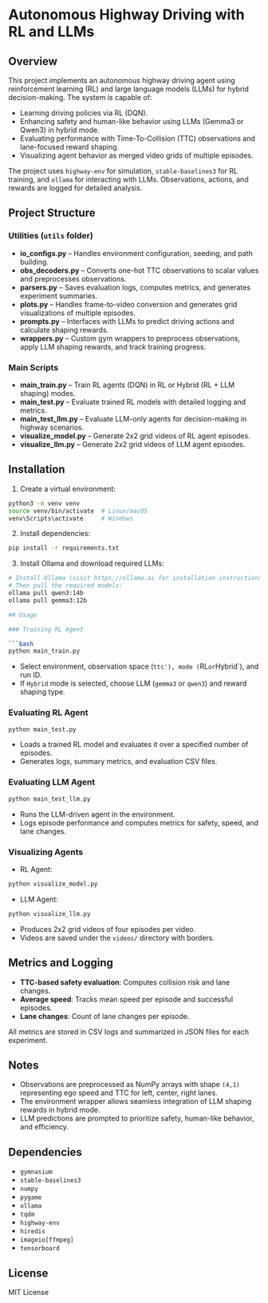 # Autonomous Highway Driving with RL and LLMs

## Overview

This project implements an autonomous highway driving agent using reinforcement learning (RL) and large language models (LLMs) for hybrid decision-making. The system is capable of:

* Learning driving policies via RL (DQN).
* Enhancing safety and human-like behavior using LLMs (Gemma3 or Qwen3) in hybrid mode.
* Evaluating performance with Time-To-Collision (TTC) observations and lane-focused reward shaping.
* Visualizing agent behavior as merged video grids of multiple episodes.

The project uses `highway-env` for simulation, `stable-baselines3` for RL training, and `ollama` for interacting with LLMs. Observations, actions, and rewards are logged for detailed analysis.

## Project Structure

### Utilities (`utils` folder)

* **io_configs.py** – Handles environment configuration, seeding, and path building.
* **obs_decoders.py** – Converts one-hot TTC observations to scalar values and preprocesses observations.
* **parsers.py** – Saves evaluation logs, computes metrics, and generates experiment summaries.
* **plots.py** – Handles frame-to-video conversion and generates grid visualizations of multiple episodes.
* **prompts.py** – Interfaces with LLMs to predict driving actions and calculate shaping rewards.
* **wrappers.py** – Custom gym wrappers to preprocess observations, apply LLM shaping rewards, and track training progress.

### Main Scripts

* **main_train.py** – Train RL agents (DQN) in RL or Hybrid (RL + LLM shaping) modes.
* **main_test.py** – Evaluate trained RL models with detailed logging and metrics.
* **main_test_llm.py** – Evaluate LLM-only agents for decision-making in highway scenarios.
* **visualize_model.py** – Generate 2x2 grid videos of RL agent episodes.
* **visualize_llm.py** – Generate 2x2 grid videos of LLM agent episodes.

## Installation

1. Create a virtual environment:

```bash
python3 -m venv venv
source venv/bin/activate  # Linux/macOS
venv\Scripts\activate     # Windows
```

2. Install dependencies:

```bash
pip install -r requirements.txt
```

3. Install Ollama and download required LLMs:
```bash
# Install Ollama (visit https://ollama.ai for installation instructions)
# Then pull the required models:
ollama pull qwen3:14b
ollama pull gemma3:12b

## Usage

### Training RL Agent

```bash
python main_train.py
```

* Select environment, observation space (`ttc'), mode (`RL` or `Hybrid`), and run ID.
* If `Hybrid` mode is selected, choose LLM (`gemma3` or `qwen3`) and reward shaping type.

### Evaluating RL Agent

```bash
python main_test.py
```

* Loads a trained RL model and evaluates it over a specified number of episodes.
* Generates logs, summary metrics, and evaluation CSV files.

### Evaluating LLM Agent

```bash
python main_test_llm.py
```

* Runs the LLM-driven agent in the environment.
* Logs episode performance and computes metrics for safety, speed, and lane changes.

### Visualizing Agents

* RL Agent:

```bash
python visualize_model.py
```

* LLM Agent:

```bash
python visualize_llm.py
```

* Produces 2x2 grid videos of four episodes per video.
* Videos are saved under the `videos/` directory with borders.

## Metrics and Logging

* **TTC-based safety evaluation**: Computes collision risk and lane changes.
* **Average speed**: Tracks mean speed per episode and successful episodes.
* **Lane changes**: Count of lane changes per episode.

All metrics are stored in CSV logs and summarized in JSON files for each experiment.

## Notes

* Observations are preprocessed as NumPy arrays with shape `(4,1)` representing ego speed and TTC for left, center, right lanes.
* The environment wrapper allows seamless integration of LLM shaping rewards in hybrid mode.
* LLM predictions are prompted to prioritize safety, human-like behavior, and efficiency.

## Dependencies
* `gymnasium`
* `stable-baselines3`
* `numpy`
* `pygame`
* `ollama`
* `tqdm`
* `highway-env`
* `hiredis`
* `imageio[ffmpeg]`
* `tensorboard`

## License

MIT License
